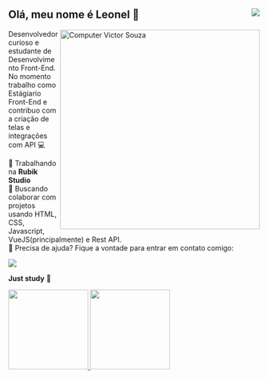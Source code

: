 ## Olá, meu nome é Leonel 👋 <img src="https://komarev.com/ghpvc/?username=victorsouza19&color=blueviolet&label=Visualizações+do+perfil&style=flat-square" align="right"/>
<img src="https://raw.githubusercontent.com/MicaelliMedeiros/micaellimedeiros/master/image/computer-illustration.png" min-width="400px" max-width="400px" width="400px" align="right" alt="Computer Victor Souza">

<p>Desenvolvedor curioso e estudante de Desenvolvimento Front-End.<br>
No momento trabalho como Estágiario Front-End e contribuo com a criação de telas e integrações com API 💻 </p>



 🚀 Trabalhando na **Rubik Studio**
 <br/> 💜 Buscando colaborar com projetos usando HTML, CSS, Javascript, VueJS(principalmente) e Rest API.
 <br/> 💌 Precisa de ajuda? Fique a vontade para entrar em contato comigo:
 
  
 <p align="left">
  <a href="https://www.linkedin.com/in/leonel-lara-84a022148/" target="_blank" alt="Linkedin">
   <img src="https://img.shields.io/badge/-Linkedin-1C1C1C?style=for-the-badge&logo=Linkedin&logoColor=00FFFF&link=https://www.linkedin.com/in/victorsouza19/"/>
  </a>
</p>  
 
 **Just study** 💭 
 
 <div style="display: "flex" ">
  <a href="https://github.com/victorsouza19">
  <img height="160em" src="https://github-readme-stats.vercel.app/api?username=victorsouza19&show_icons=true&theme=jolly"/>
  <img height="160em" src="https://github-readme-stats.vercel.app/api/top-langs/?username=victorsouza19&layout=compact&langs_count=7&theme=jolly"/>
</div>


